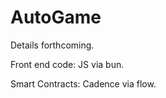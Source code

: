AutoGame
========

Details forthcoming.

Front end code: JS via bun.

Smart Contracts: Cadence via flow.
